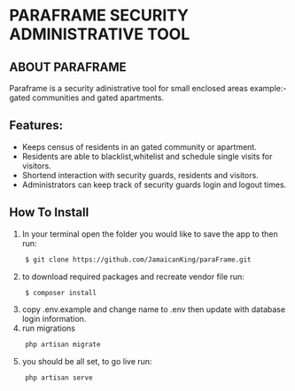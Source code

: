 
# PARAFRAME SECURITY ADMINISTRATIVE TOOL
## ABOUT PARAFRAME

Paraframe is a security adinistrative tool for small enclosed areas example:- gated communities and gated apartments.

## Features:
* Keeps census of residents in an gated community or apartment.
* Residents are able to blacklist,whitelist and schedule single visits for visitors.
* Shortend interaction with security guards, residents  and visitors.
* Administrators can keep track of security guards login and logout times.

## How To Install

1. In your terminal open the folder you would like to save the app to then run:
```bash
    $ git clone https://github.com/JamaicanKing/paraFrame.git
```
2. to download required packages and recreate vendor file run:
```bash
    $ composer install
```
3. copy .env.example and change name to .env then update with database login information.
4. run migrations
```bash
    php artisan migrate
```
5. you should be all set, to go live run:
```bash
    php artisan serve
```